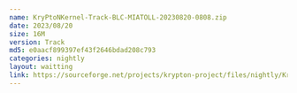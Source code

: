 ```yaml
---
name: KryPtoNKernel-Track-BLC-MIATOLL-20230820-0808.zip
date: 2023/08/20
size: 16M
version: Track
md5: e0aacf899397ef43f2646bdad208c793
categories: nightly
layout: waitting
link: https://sourceforge.net/projects/krypton-project/files/nightly/KryPtoNKernel-Track-BLC-MIATOLL-20230820-0808.zip
---
```

